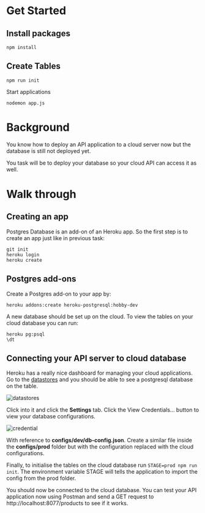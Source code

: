 # Get Started

## Install packages
```
npm install
```
## Create Tables
```
npm run init
```

Start applications
```
nodemon app.js
```


# Background
You know how to deploy an API application to a cloud server now but the database is still not deployed yet. 

You task will be to deploy your database so your cloud API can access it as well.

# Walk through

## Creating an app
Postgres Database is an add-on of an Heroku app. So the first step is to create an app just like in previous task:
```
git init
heroku login
heroku create
```
## Postgres add-ons

Create a Postgres add-on to your app by:
```
heroku addons:create heroku-postgresql:hobby-dev
```
A new database should be set up on the cloud. 
To view the tables on your cloud database you can run:
```
heroku pg:psql
\dt
```

## Connecting your API server to cloud database
Heroku has a really nice dashboard for managing your cloud applications. Go to the [datastores](https://data.heroku.com/) and you should be able to see a postgresql database on the table. 

![datastores](https://github.com/kwnath/whiteboard-challenges/blob/master/04-Backend/04-Deployment%20(new)/02-Postgres%20deployment/statics/datastores.png?raw=true)

Click into it and click the **Settings** tab. Click the View Credentials... button to view your database configurations.

![credential](https://github.com/kwnath/whiteboard-challenges/blob/master/04-Backend/04-Deployment%20(new)/02-Postgres%20deployment/statics/creds.png?raw=true)

With reference to **configs/dev/db-config.json**. Create a similar file inside the **configs/prod** folder but with the configuration replaced with the cloud configurations.

Finally, to initialise the tables on the cloud database run `STAGE=prod npm run init`. The environment variable STAGE will tells the application to import the config from the prod folder.

You should now be connected to the cloud database. You can test your API application now using Postman and send a GET request to http://localhost:8077/products to see if it works. 
